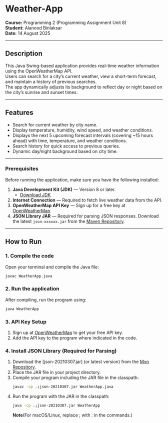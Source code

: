 # Weather-App
**Course:** Programming 2 (Programming Assignment Unit 8)  
**Student:** Alanood Binlaksar  
**Date:** 14 August 2025  

---

## Description  
This Java Swing-based application provides real-time weather information using the OpenWeatherMap API.  
Users can search for a city’s current weather, view a short-term forecast, and maintain a history of previous searches.  
The app dynamically adjusts its background to reflect day or night based on the city’s sunrise and sunset times.

---

## Features
- Search for current weather by city name.  
- Display temperature, humidity, wind speed, and weather conditions.  
- Displays the next 5 upcoming forecast intervals (covering ~15 hours ahead) with time, temperature, and weather conditions.
- Search history for quick access to previous queries.  
- Dynamic day/night background based on city time.

---

###  Prerequisites  
Before running the application, make sure you have the following installed:  

1. **Java Development Kit (JDK)** — Version 8 or later.  
   - [Download JDK](https://www.oracle.com/java/technologies/javase-downloads.html)  
2. **Internet Connection** — Required to fetch live weather data from the API.  
3. **OpenWeatherMap API Key** — Sign up for a free key at [OpenWeatherMap](https://openweathermap.org/api).  
4. **JSON Library JAR** — Required for parsing JSON responses. Download the latest `json-xxxxxx.jar` from the [Maven Repository](https://mvnrepository.com/artifact/org.json/json).

---

## How to Run

### 1. Compile the code
Open your terminal and compile the Java file:
```bash
javac WeatherApp.java
```


### 2. Run the application
After compiling, run the program using:
```bash
java WeatherApp
```

### 3. API Key Setup
1. Sign up at [OpenWeatherMap](https://openweathermap.org/api) to get your free API key.
2. Add the API key to the program where indicated in the code.

### 4. Install JSON Library (Required for Parsing) 
1. Download the [json-20210307.jar] (or latest version) from the [Mvn Repository](https://mvnrepository.com/artifact/org.json/json).
2. Place the JAR file in your project directory.
3. Compile your program including the JAR file in the classpath:
   ```bash
   javac -cp .;json-20210307.jar WeatherApp.java
   ```
4. Run the program with the JAR in the classpath:
   ```bash
   java -cp .;json-20210307.jar WeatherApp
   ```
   **Note**(For macOS/Linux, replace ; with : in the commands.)

